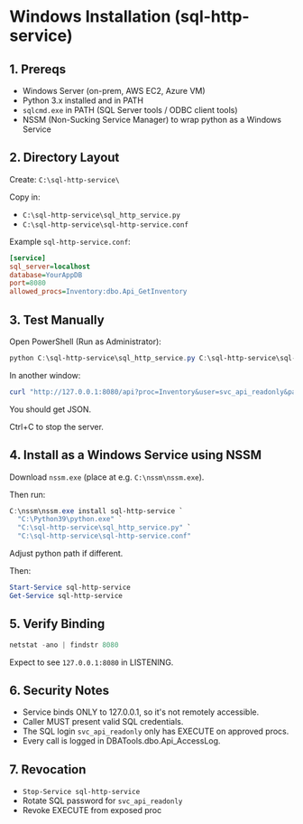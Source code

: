 # Windows Installation (sql-http-service)

## 1. Prereqs
- Windows Server (on-prem, AWS EC2, Azure VM)
- Python 3.x installed and in PATH
- `sqlcmd.exe` in PATH (SQL Server tools / ODBC client tools)
- NSSM (Non-Sucking Service Manager) to wrap python as a Windows Service

## 2. Directory Layout
Create:
`C:\sql-http-service\`

Copy in:
- `C:\sql-http-service\sql_http_service.py`
- `C:\sql-http-service\sql-http-service.conf`

Example `sql-http-service.conf`:
```ini
[service]
sql_server=localhost
database=YourAppDB
port=8080
allowed_procs=Inventory:dbo.Api_GetInventory
```

## 3. Test Manually
Open PowerShell (Run as Administrator):

```powershell
python C:\sql-http-service\sql_http_service.py C:\sql-http-service\sql-http-service.conf
```

In another window:
```powershell
curl "http://127.0.0.1:8080/api?proc=Inventory&user=svc_api_readonly&pass=N3%26yq9dV%234uWgZr%21L0p%5ECH1tR7%40xFm2K"
```

You should get JSON.

Ctrl+C to stop the server.

## 4. Install as a Windows Service using NSSM
Download `nssm.exe` (place at e.g. `C:\nssm\nssm.exe`).

Then run:
```powershell
C:\nssm\nssm.exe install sql-http-service `
  "C:\Python39\python.exe" `
  "C:\sql-http-service\sql_http_service.py" `
  "C:\sql-http-service\sql-http-service.conf"
```

Adjust python path if different.

Then:
```powershell
Start-Service sql-http-service
Get-Service sql-http-service
```

## 5. Verify Binding
```powershell
netstat -ano | findstr 8080
```
Expect to see `127.0.0.1:8080` in LISTENING.

## 6. Security Notes
- Service binds ONLY to 127.0.0.1, so it's not remotely accessible.
- Caller MUST present valid SQL credentials.
- The SQL login `svc_api_readonly` only has EXECUTE on approved procs.
- Every call is logged in DBATools.dbo.Api_AccessLog.

## 7. Revocation
- `Stop-Service sql-http-service`
- Rotate SQL password for `svc_api_readonly`
- Revoke EXECUTE from exposed proc
